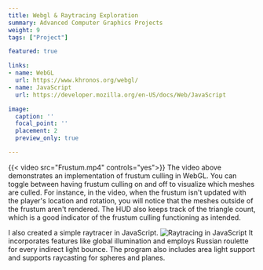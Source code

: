 ```yaml
---
title: Webgl & Raytracing Exploration
summary: Advanced Computer Graphics Projects
weight: 9
tags: ["Project"]

featured: true

links:
- name: WebGL
  url: https://www.khronos.org/webgl/
- name: JavaScript
  url: https://developer.mozilla.org/en-US/docs/Web/JavaScript

image:
  caption: ''
  focal_point: ''
  placement: 2
  preview_only: true

---
```

{{< video src="Frustum.mp4" controls="yes">}}
The video above demonstrates an implementation of frustum culling in WebGL. You can toggle between having frustum culling on and off to visualize which meshes are culled. For instance, in the video, when the frustum isn't updated with the player's location and rotation, you will notice that the meshes outside of the frustum aren't rendered. The HUD also keeps track of the triangle count, which is a good indicator of the frustum culling functioning as intended.

I also created a simple raytracer in JavaScript.
![Raytracing in JavaScript](raytracer.png)
It incorporates features like global illumination and employs Russian roulette for every indirect light bounce. The program also includes area light support and supports raycasting for spheres and planes.